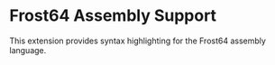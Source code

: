 # Frost64 Assembly Support

This extension provides syntax highlighting for the Frost64 assembly language.
